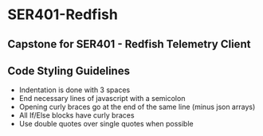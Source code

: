 # SER401-Redfish
## Capstone for SER401 - Redfish Telemetry Client

## Code Styling Guidelines
- Indentation is done with 3 spaces
- End necessary lines of javascript with a semicolon
- Opening curly braces go at the end of the same line (minus json arrays)
- All If/Else blocks have curly braces
- Use double quotes over single quotes when possible

